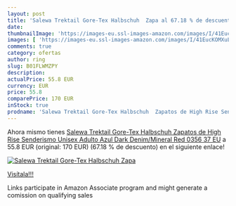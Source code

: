 ```yaml
---
layout: post
title: 'Salewa Trektail Gore-Tex Halbschuh  Zapa al 67.18 % de descuento'
date: 
thumbnailImage: 'https://images-eu.ssl-images-amazon.com/images/I/41EucKOMXuL._SL200_.jpg'
images: [ 'https://images-eu.ssl-images-amazon.com/images/I/41EucKOMXuL._SL200_.jpg' ]
comments: true
category: ofertas
author: ring
slug: B01FLWMZPY
description:
actualPrice: 55.8 EUR
currency: EUR
price: 55.8
comparePrice: 170 EUR
inStock: true
prodname: 'Salewa Trektail Gore-Tex Halbschuh  Zapatos de High Rise Senderismo Unisex Adulto  Azul  Dark Denim/Mineral Red 0356   37 EU'
---
```


Ahora mismo tienes [Salewa Trektail Gore-Tex Halbschuh  Zapatos de High Rise Senderismo Unisex Adulto  Azul  Dark Denim/Mineral Red 0356   37 EU](https://www.amazon.es/dp/B01FLWMZPY/?tag=tolees-21) a 55.8 EUR (original: 170 EUR) (67.18 %  de descuento) en el siguiente enlace!

[![Salewa Trektail Gore-Tex Halbschuh  Zapa](https://images-eu.ssl-images-amazon.com/images/I/41EucKOMXuL._SL200_.jpg)](https://www.amazon.es/dp/B01FLWMZPY/?tag=tolees-21)

[Visítala!!!](https://www.amazon.es/dp/B01FLWMZPY/?tag=tolees-21)

Links participate in Amazon Associate program and might generate a comission on qualifying sales
